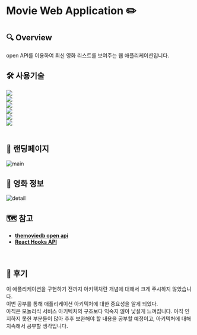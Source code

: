 
# Movie Web Application :pencil2:
## 🔍 Overview
open API를 이용하여 최신 영화 리스트를 보여주는 웹 애플리케이션입니다.
<br />

## 🛠 사용기술
 <img src="https://img.shields.io/badge/HTML5-E34F26?style=flat-square&logo=HTML5&logoColor=white"> <br />
 <img src="https://img.shields.io/badge/CSS3-1572B6?style=flat-square&logo=CSS3&logoColor=white"> <br />
 <img src="https://img.shields.io/badge/Node.js-339933?style=flat-square&logo=Node.js&logoColor=white"> <br />
 <img src="https://img.shields.io/badge/Express-000000?style=flat-square&logo=Express&logoColor=white"> <br />
 <img src="https://img.shields.io/badge/React-61DAFB?style=flat-square&logo=React&logoColor=white"> <br />
 <img src="https://img.shields.io/badge/Ant%20Design-0170FE?style=flat-square&logo=Ant%20Design&logoColor=white"> <br />
<br />

## 🎥 랜딩페이지
![main](https://user-images.githubusercontent.com/61848895/116954225-5424c800-acca-11eb-8d51-4c70286698ff.png)

## 🎥 영화 정보
![detail](https://user-images.githubusercontent.com/61848895/116954191-3ce5da80-acca-11eb-9306-19e2dc4e79f0.png)

## 🗺️ 참고
- [**themoviedb open api**](https://www.themoviedb.org/)
- [**React Hooks API**](https://ko.reactjs.org/docs/hooks-reference.html)
<br />

## 🌿 후기
이 애플리케이션을 구현하기 전까지 아키텍처란 개념에 대해서 크게 주시하지 않았습니다.<br />
이번 공부를 통해 애플리케이션 아키텍처에 대한 중요성을 알게 되었다. <br />
아직은 모놀리식 서비스 아키텍처의 구조보다 익숙지 않아 낯설게 느껴집니다.
아직 인지하지 못한 부분들이 많아 추후 보완해야 할 내용을 공부할 예정이고, 아키텍처에 대해 지속해서 공부할 생각입니다.

